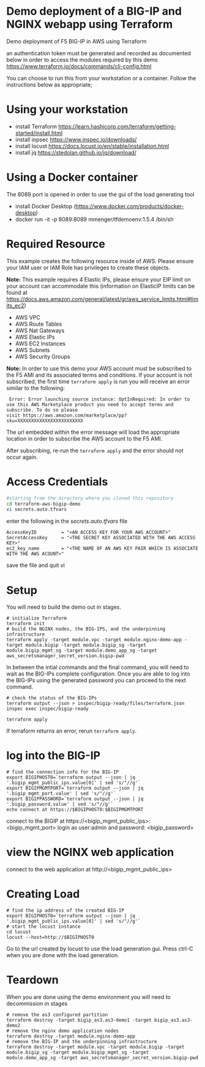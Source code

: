 # Demo deployment of a BIG-IP and NGINX webapp using Terraform
Demo deployment of F5 BIG-IP in AWS using Terraform

an authentication token must be generated and recorded as documented below in order to access the modules required by this demo
https://www.terraform.io/docs/commands/cli-config.html

You can choose to run this from your workstation or a container. Follow the instructions below as appropriate;

# Using your workstation
- install Terraform https://learn.hashicorp.com/terraform/getting-started/install.html
- install inpsec https://www.inspec.io/downloads/
- install locust https://docs.locust.io/en/stable/installation.html
- install jq https://stedolan.github.io/jq/download/

# Using a Docker container
The 8089 port is opened in order to use the gui of the load generating tool
- install Docker Desktop (https://www.docker.com/products/docker-desktop)
- docker run -it -p 8089:8089 mmenger/tfdemoenv:1.5.4 /bin/sh

# Required Resource
This example creates the following resource inside of AWS.  Please ensure your IAM user or IAM Role has privileges to create these objects.

**Note:** This example requires 4 Elastic IPs, please ensure your EIP limit on your account can accommodate this (information on ElasticIP limits can be found at https://docs.aws.amazon.com/general/latest/gr/aws_service_limits.html#limits_ec2)
 - AWS VPC
 - AWS Route Tables
 - AWS Nat Gateways
 - AWS Elastic IPs
 - AWS EC2 Instances
 - AWS Subnets
 - AWS Security Groups
 
 **Note:** In order to use this demo your AWS account must be subscribed to the F5 AMI and its associated terms and conditions. If your account is not subscribed, the first time ```terraform apply``` is run you will receive an error similar to the following:

```
 Error: Error launching source instance: OptInRequired: In order to use this AWS Marketplace product you need to accept terms and subscribe. To do so please 
visit https://aws.amazon.com/marketplace/pp?sku=XXXXXXXXXXXXXXXXXXXXXXXX
```
The url embedded within the error message will load the appropriate location in order to subscribe the AWS account to the F5 AMI.

After subscribing, re-run the ```terraform apply``` and the error should not occur again.

# Access Credentials
```bash
#starting from the directory where you cloned this repository
cd terraform-aws-bigip-demo
vi secrets.auto.tfvars
```
enter the following in the *secrets.auto.tfvars* file
```hcl
AccessKeyID         = "<AN ACCESS KEY FOR YOUR AWS ACCOUNT>" 
SecretAccessKey     = "<THE SECRET KEY ASSOCIATED WITH THE AWS ACCESS KEY>" 
ec2_key_name        = "<THE NAME OF AN AWS KEY PAIR WHICH IS ASSOCIATE WITH THE AWS ACOUNT>"
```
save the file and quit vi

# Setup
You will need to build the demo out in stages. 
```hcl
# initialize Terraform
terraform init
# build the NGINX nodes, the BIG-IPS, and the underpinning infrastructure
terraform apply -target module.vpc -target module.nginx-demo-app -target module.bigip -target module.bigip_sg -target module.bigip_mgmt_sg -target module.demo_app_sg -target aws_secretsmanager_secret_version.bigip-pwd
```
In between the intial commands and the final command,  you will need to wait as the BIG-IPs complete configuration. Once you are able to log into the BIG-IPs using the generated password you can proceed to the next command.

```
# check the status of the BIG-IPs
terraform output --json > inspec/bigip-ready/files/terraform.json
inspec exec inspec/bigip-ready
```

```hcl
terraform apply
```
If terraform returns an error, rerun ```terraform apply```.

# log into the BIG-IP
```
# find the connection info for the BIG-IP
export BIGIPHOST0=`terraform output --json | jq '.bigip_mgmt_public_ips.value[0]' | sed 's/"//g'`
export BIGIPMGMTPORT=`terraform output --json | jq '.bigip_mgmt_port.value' | sed 's/"//g'`
export BIGIPPASSWORD=`terraform output --json | jq '.bigip_password.value' | sed 's/"//g'`
echo connect at https://$BIGIPHOST0:$BIGIPMGMTPORT
```
connect to the BIGIP at https://<bigip_mgmt_public_ips>:<bigip_mgmt_port>
login as user:admin and password: <bigip_password>

# view the NGINX web application
connect to the web application at http://<bigip_mgmt_public_ips>

# Creating Load
```
# find the ip address of the created BIG-IP 
export BIGIPHOST0=`terraform output --json | jq '.bigip_mgmt_public_ips.value[0]' | sed 's/"//g'`
# start the locust instance 
cd locust
locust --host=http://$BIGIPHOST0
```
Go to the url created by locust to use the load generation gui.
Press ctrl-C when you are done with the load generation.



# Teardown
When you are done using the demo environment you will need to decommission in stages
```hcl
# remove the as3 configured partition
terraform destroy -target bigip_as3.as3-demo1 -target bigip_as3.as3-demo2
# remove the nginx demo application nodes
terraform destroy -target module.nginx-demo-app
# remove the BIG-IP and the underpinning infrastructure
terraform destroy -target module.vpc -target module.bigip -target module.bigip_sg -target module.bigip_mgmt_sg -target module.demo_app_sg -target aws_secretsmanager_secret_version.bigip-pwd
```

